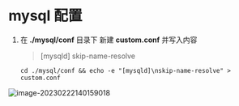 # mysql 配置

1. 在 **./mysql/conf** 目录下 新建  **custom.conf** 并写入内容

   > [mysqld]
   > skip-name-resolve

   ```shell
   cd ./mysql/conf && echo -e "[mysqld]\nskip-name-resolve" > custom.conf
   ```


![image-20230222140159018](https://cdn.jsdelivr.net/gh/Alivw/picgo/img/image-20230222140159018.png)